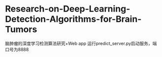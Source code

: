# Research-on-Deep-Learning-Detection-Algorithms-for-Brain-Tumors
脑肿瘤的深度学习检测算法研究+Web app
运行predict_server.py启动服务，端口号为8888
